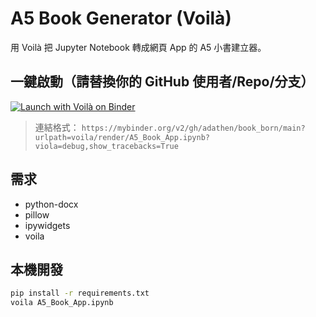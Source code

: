 # A5 Book Generator (Voilà)

用 Voilà 把 Jupyter Notebook 轉成網頁 App 的 A5 小書建立器。

## 一鍵啟動（請替換你的 GitHub 使用者/Repo/分支）
[![Launch with Voilà on Binder](https://mybinder.org/badge_logo.svg)](https://mybinder.org/v2/gh/adathen/book_born/main?urlpath=voila/render/A5_Book_App.ipynb?viola=debug,show_tracebacks=True)

> 連結格式：
> `https://mybinder.org/v2/gh/adathen/book_born/main?urlpath=voila/render/A5_Book_App.ipynb?viola=debug,show_tracebacks=True`

## 需求
- python-docx
- pillow
- ipywidgets
- voila

## 本機開發
```bash
pip install -r requirements.txt
voila A5_Book_App.ipynb
```

